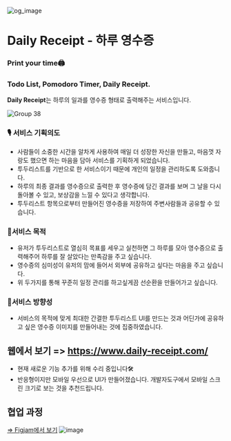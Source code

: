 ![og_image](https://user-images.githubusercontent.com/82160479/204096779-9ec0df2e-7529-4fbb-bec4-5f1fe31c29ce.png)
# Daily Receipt - 하루 영수증

### Print your time🖨
### Todo List, Pomodoro Timer, Daily Receipt.
**Daily Receipt**는 하루의 일과를 영수증 형태로 출력해주는 서비스입니다.

![Group 38](https://user-images.githubusercontent.com/82160479/204096781-9c3c1092-aabd-4546-8203-e0728262c7dd.png)

### 🎙 서비스 기획의도

- 사람들이 소중한 시간을 알차게 사용하여 매일 더 성장한 자신을 만들고, 마음껏 자랑도 했으면 하는 마음을 담아 서비스를 기획하게 되었습니다.
- 투두리스트를 기반으로 한 서비스이기 때문에 개인의 일정을 관리하도록 도와줍니다. 
- 하루의 최종 결과를 영수증으로 출력한 후 영수증에 담긴 결과를 보며 그 날을 다시 돌아볼 수 있고, 보상감을 느낄 수 있다고 생각합니다.
- 투두리스트 항목으로부터 만들어진 영수증을 저장하여 주변사람들과 공유할 수 있습니다.

### 🏹서비스 목적

- 유저가 투두리스트로 열심히 목표를 세우고 실천하면 그 하루를 모아 영수증으로 출력해주어 하루를 잘 살았다는 만족감을 주고 싶습니다.
- 영수증의 심미성이 유저의 맘에 들어서 외부에 공유하고 싶다는 마음을 주고 싶습니다.
- 위 두가지를 통해 꾸준히 일정 관리를 하고싶게끔 선순환을 만들어가고 싶습니다.

### 🧭서비스 방향성
- 서비스의 목적에 맞게 최대한 간결한 투두리스트 UI를 만드는 것과 어딘가에 공유하고 싶은 영수증 이미지를 만들어내는 것에 집중하였습니다. 

## 웹에서 보기 => https://www.daily-receipt.com/
- 현재 새로운 기능 추가를 위해 수리 중입니다🛠️
- 반응형이지만 모바일 우선으로 UI가 만들어졌습니다. 개발자도구에서 모바일 스크린 크기로 보는 것을 추천드립니다.


## 협업 과정
[=> Figjam에서 보기](https://www.figma.com/file/f6202kAGCCiMeT0yzMNmvf/%ED%85%8C%EC%98%A4%EC%9D%98-%EC%8A%A4%ED%94%84%EB%A6%B0%ED%8A%B8-11%EA%B8%B0---1%EC%A1%B0-%3CDaily-Receipt%3E?node-id=0%3A1&t=SJwkdh4BUFjyn5WV-0)
![image](https://user-images.githubusercontent.com/82160479/204097432-e308a29f-b268-46d5-be4a-4f90c29f8c25.png)

